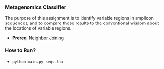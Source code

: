 ### Metagenomics Classifier

The purpose of this assignment is to identify variable regions in amplicon sequences, and to compare those results to the conventional wisdom about the locations of variable regions.

- **Prereq:** [Neighbor Joining](https://github.com/anicksaha/neighbor_joining)

### How to Run?

- `python main.py seqs.fna`
